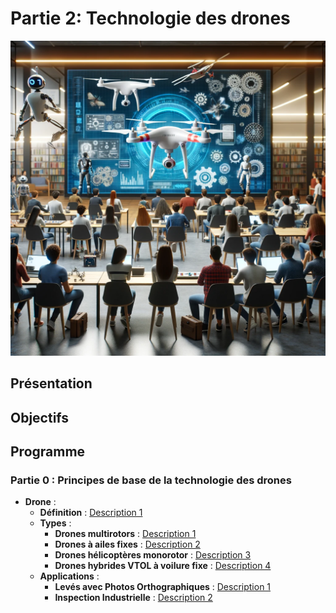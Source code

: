 # Partie 2: Technologie des drones

![Couverture Robotics 101](images/DroneTechnologyCoverImage.png)

## Présentation

## Objectifs

## Programme

### Partie 0 : Principes de base de la technologie des drones
- **Drone** :
  - **Définition** : [Description 1](#)
  - **Types** :
    - **Drones multirotors** : [Description 1](#)
    - **Drones à ailes fixes** : [Description 2](#)
    - **Drones hélicoptères monorotor** : [Description 3](#)
    - **Drones hybrides VTOL à voilure fixe** : [Description 4](#)
  - **Applications** :
    - **Levés avec Photos Orthographiques** : [Description 1](#)
    - **Inspection Industrielle** : [Description 2](#)
